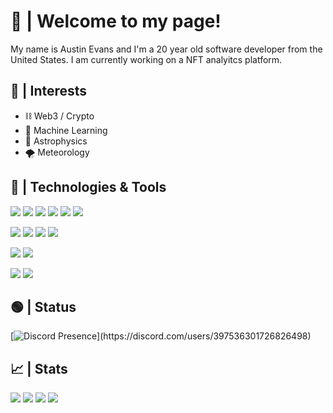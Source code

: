 # 👋 | Welcome to my page!

My name is Austin Evans and I'm a 20 year old software developer from the United States. I am currently working on a NFT analyitcs platform.

## 📄 | Interests 
- ⛓️ Web3 / Crypto
- 🧠 Machine Learning
- 🌌 Astrophysics
- 🌪️ Meteorology

## 🔧 | Technologies & Tools
![](https://img.shields.io/badge/OS-Arch_Linux-informational?style=for-the-badge&logo=arch-linux&logoColor=white&color=81a1c1)
![](https://img.shields.io/badge/Display_Mngr-GNOME-informational?style=for-the-badge&logo=gnome&logoColor=white&color=81a1c1)
![](https://img.shields.io/badge/Terminal-GNOME-informational?style=for-the-badge&logo=gnome-terminal&logoColor=white&color=81a1c1)
![](https://img.shields.io/badge/Editor-Neovim-informational?style=for-the-badge&logo=neovim&logoColor=white&color=81a1c1)
![](https://img.shields.io/badge/Shell-Zsh-informational?style=for-the-badge&logo=gnu-bash&logoColor=white&color=81a1c1)
![](https://img.shields.io/badge/Tool-Tmux-informational?style=for-the-badge&logo=tmux&logoColor=white&color=81a1c1)

![](https://img.shields.io/badge/Lang-Go-informational?style=for-the-badge&logo=go&logoColor=white&color=81a1c1)
![](https://img.shields.io/badge/Lang-Typescript-informational?style=for-the-badge&logo=typescript&logoColor=white&color=81a1c1)
![](https://img.shields.io/badge/Lang-Solidity-informational?style=for-the-badge&logo=solidity&logoColor=white&color=81a1c1)
![](https://img.shields.io/badge/Lang-Rust-informational?style=for-the-badge&logo=rust&logoColor=white&color=81a1c1)

![](https://img.shields.io/badge/Service-Firebase-informational?style=for-the-badge&logo=firebase&logoColor=white&color=81a1c1)
![](https://img.shields.io/badge/Service-Digital_Ocean-informational?style=for-the-badge&logo=digitalocean&logoColor=white&color=81a1c1)

![](https://img.shields.io/badge/Framework-Angular-informational?style=for-the-badge&logo=angular&logoColor=white&color=81a1c1)
![](https://img.shields.io/badge/Framework-Tauri-informational?style=for-the-badge&logo=tauri&logoColor=white&color=81a1c1)

## 🟢 | Status
[![Discord Presence](https://lanyard-profile-readme.vercel.app/api/397536301726826498?theme=dark&animated=true&bg=2e3440&borderRadius=5px&idleMessage=Not%20coding%20atm...)](https://discord.com/users/397536301726826498)

## 📈 | Stats
<img src="http://github-readme-streak-stats.herokuapp.com?user=roguetechh&theme=nord&hide_border=true">
<img src="https://github-readme-stats.vercel.app/api?username=roguetechh&show_icons=true&theme=nord&count_private=true&hide_border=true">
<img src="https://github-readme-stats.vercel.app/api/top-langs/?username=roguetechh&theme=nord&layout=compact&hide_border=true">
<img src="https://github-readme-stats.vercel.app/api/wakatime?username=roguetechh&theme=nord&layout=compact&hide_border=true">
